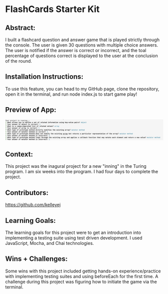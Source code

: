 # FlashCards Starter Kit

## Abstract:
I built a flashcard question and answer game that is played strictly through the console. The user is given 30 questions with multiple choice answers. The user is notified if the answer is correct or incorrect, and the toal percentage of questions correct is displayed to the user at the conclusion of the round. 

## Installation Instructions:
To use this feature, you can head to my GitHub page, clone the repository, open it in the terminal, and run node index.js to start game play! 

## Preview of App:
![screenshot of flashcard game](FLASHCARD.png)

## Context:
This project was the inagural project for a new "inning" in the Turing program. I am six weeks into the program. I had four days to complete the project. 

## Contributors:
https://github.com/kelleyej

## Learning Goals:
The learning goals for this project were to get an introduction into implementing a testing suite using test driven development. I used JavaScript, Mocha, and Chai technologies. 

## Wins + Challenges: 
Some wins with this project included getting hands-on experience/practice with implementing testing suites and using beforeEach for the first time. A challenge during this project was figuring how to initiate the game via the terminal. 

